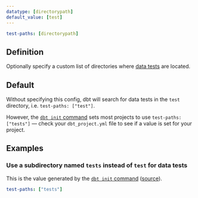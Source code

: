 ```yaml
---
datatype: [directorypath]
default_value: [test]
---
```

<File name='dbt_project.yml'>

```yml
test-paths: [directorypath]
```

</File>

## Definition
Optionally specify a custom list of directories where [data tests](docs/building-a-dbt-project/tests#data-tests) are located.

## Default
Without specifying this config, dbt will search for data tests in the `test` directory, i.e. `test-paths: ["test"]`.

However, the [`dbt init` command](init) sets most projects to use `test-paths: ["tests"]` — check your `dbt_project.yml` file to see if a value is set for your project.

## Examples
### Use a subdirectory named `tests` instead of `test` for data tests
This is the value generated by the [`dbt init` command](init) ([source](https://github.com/fishtown-analytics/dbt-starter-project/blob/master/dbt_project.yml#L16)).

<File name='dbt_project.yml'>

```yml
test-paths: ["tests"]
```

</File>
